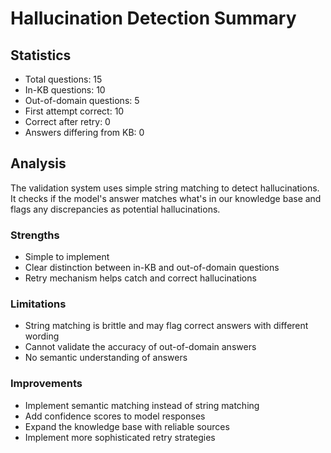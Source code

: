 # Hallucination Detection Summary

## Statistics

- Total questions: 15
- In-KB questions: 10
- Out-of-domain questions: 5
- First attempt correct: 10
- Correct after retry: 0
- Answers differing from KB: 0

## Analysis

The validation system uses simple string matching to detect hallucinations. It checks if the model's answer matches what's in our knowledge base and flags any discrepancies as potential hallucinations.

### Strengths

- Simple to implement
- Clear distinction between in-KB and out-of-domain questions
- Retry mechanism helps catch and correct hallucinations

### Limitations

- String matching is brittle and may flag correct answers with different wording
- Cannot validate the accuracy of out-of-domain answers
- No semantic understanding of answers

### Improvements

- Implement semantic matching instead of string matching
- Add confidence scores to model responses
- Expand the knowledge base with reliable sources
- Implement more sophisticated retry strategies
